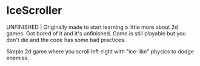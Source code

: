 # IceScroller

UNFINISHED | Originally made to start learning a little more about 2d games. Got bored of it and it's unfinished. Game is still playable but you don't die and the code has some bad practices.

Simple 2d game where you scroll left-right with "ice-like" physics to dodge enemies.
